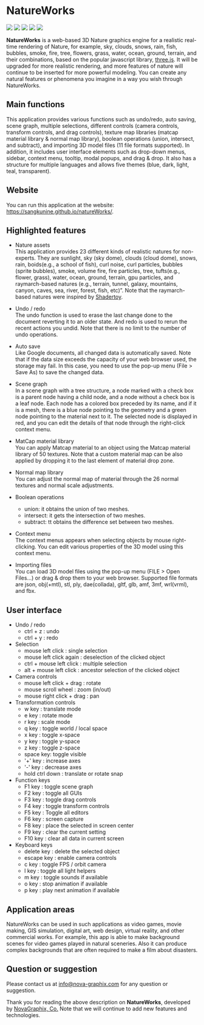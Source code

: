 # NatureWorks

![](https://img.shields.io/badge/minzipped_size-4.2MB-blue)
![](https://img.shields.io/badge/node-v10.14.1-yellow)
![](https://img.shields.io/badge/npm-6.4.1-yellow)
![](https://img.shields.io/badge/webpack-4.38.0-yellow)
![](https://img.shields.io/badge/three.js-r106-green)

**NatureWorks** is a web-based 3D Nature graphics engine for a realistic real-time rendering of Nature, for example, sky, clouds, snows, rain, fish, bubbles, smoke, fire, tree, flowers, grass, water, ocean, ground, terrain, and their combinations, based on the popular javascript library, [three.js](https://threejs.org/). It will be upgraded for more realistic rendering, and more features of nature will continue to be inserted for more powerful modeling. You can create any natural features or phenomena you imagine in a way you wish through NatureWorks.

## Main functions

This application provides various functions such as undo/redo, auto saving, scene graph, multiple selections, different controls (camera controls, transform controls, and drag controls), texture map libraries (matcap material library & normal map library), boolean operations (union, intersect, and subtract), and importing 3D model files (11 file formats supported). In addition, it includes user interface elements such as drop-down menus, sidebar, context menu, tooltip, modal popups, and drag & drop. It also has a structure for multiple languages and allows five themes (blue, dark, light, teal, transparent).

## Website
You can run this application at the website: https://sangkunine.github.io/natureWorks/.

## Highlighted features

- Nature assets<br>
This application provides 23 different kinds of realistic natures for non-experts. They are sunlight, sky (sky dome), clouds (cloud dome), snows, rain, boids(e.g., a school of fish), curl noise, curl particles, bubbles (sprite bubbles), smoke, volume fire, fire particles, tree, tufts(e.g., flower, grass), water, ocean, ground, terrain, gpu particles, and raymarch-based natures (e.g., terrain, tunnel, galaxy, mountains, canyon, caves, sea, river, forest, fish, etc)”. Note that the raymarch-based natures were inspired by [Shadertoy](https://www.shadertoy.com).

- Undo / redo<br>
The undo function is used to erase the last change done to the document reverting it to an older state. And redo is used to rerun the recent actions you undid. Note that there is no limit to the number of undo operations.

- Auto save<br>
Like Google documents, all changed data is automatically saved. Note that if the data size exceeds the capacity of your web browser used, the storage may fail. In this case, you need to use the pop-up menu (File > Save As) to save the changed data.

- Scene graph<br>
In a scene graph with a tree structure, a node marked with a check box is a parent node having a child node, and a node without a check box is a leaf node. Each node has a colored box preceded by its name, and if it is a mesh, there is a blue node pointing to the geometry and a green node pointing to the material next to it. The selected node is displayed in red, and you can edit the details of that node through the right-click context menu.

- MatCap material library<br>
You can apply Matcap material to an object using the Matcap material library of 50 textures. Note that a custom material map can be also applied by dropping it to the last element of material drop zone.

- Normal map library<br>
You can adjust the normal map of material through the 26 normal textures and normal scale adjustments.

- Boolean operations
    - union: it obtains the union of two meshes.
    - intersect: it gets the intersection of two meshes.
    - subtract: tt obtains the difference set between two meshes.

- Context menu<br>
The context menus appears when selecting objects by mouse right-clicking. You can edit various properties of the 3D model using this context menu.

- Importing files<br>
You can load 3D model files using the pop-up menu (FILE > Open Files...) or drag & drop them to your web browser. Supported file formats are json, obj(+mtl), stl, ply, dae(collada), gltf, glb, amf, 3mf, wrl(vrml), and fbx.

## User interface

- Undo / redo
    - ctrl + z : undo
    - ctrl + y : redo
- Selection
    - mouse left click : single selection
    - mouse left click again : deselection of the clicked object
    - ctrl + mouse left click : multiple selection
    - alt + mouse left click : ancestor selection of the clicked object
- Camera controls
    - mouse left click + drag : rotate
    - mouse scroll wheel : zoom (in/out)
    - mouse right click + drag : pan
- Transformation controls
    - w key : translate mode
    - e key : rotate mode
    - r key : scale mode
    - q key : toggle world / local space
    - x key : toggle x-space
    - y key : toggle y-space
    - z key : toggle z-space
    - space key: toggle visible
    - '+' key : increase axes
    - '-' key : decrease axes
    - hold ctrl down : translate or rotate snap
- Function keys
    - F1 key : toggle scene graph
    - F2 key : toggle all GUIs
    - F3 key : toggle drag controls
    - F4 key : toggle transform controls
    - F5 key : Toggle all editors
    - F6 key : screen capture
    - F8 key : place the selected in screen center
    - F9 key : clear the current setting
    - F10 key : clear all data in current screen
- Keyboard keys
    - delete key : delete the selected object
    - escape key : enable camera controls
    - c key : toggle FPS / orbit camera
    - l key : toggle all light helpers
    - m key : toggle sounds if available
    - o key : stop animation if available
    - p key : play next animation if available

## Application areas

NatureWorks can be used in such applications as video games, movie making, GIS simulation, digital art, web design, virtual reality, and other commercial works. For example, this app is able to make background scenes for video games played in natural sceneries. Also it can produce complex backgrounds that are often required to make a film about disasters.

## Question or suggestion

Please contact us at <info@nova-graphix.com> for any question or suggestion.

Thank you for reading the above description on **NatureWorks**, developed by [NovaGraphix, Co.](https://www.nova-graphix.com/) Note that we will continue to add new features and technologies.